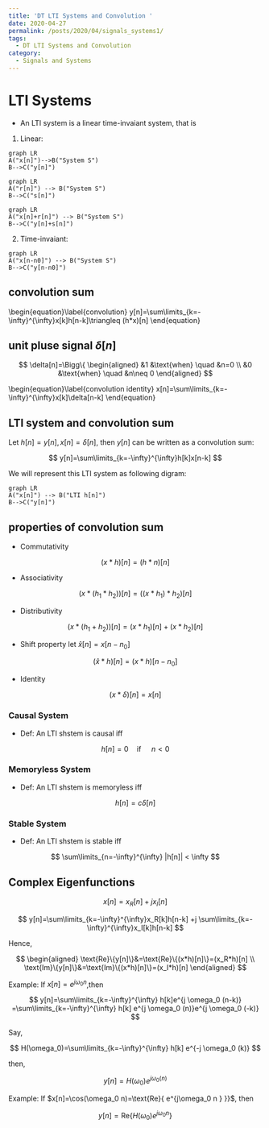 ```yaml
---
title: 'DT LTI Systems and Convolution '
date: 2020-04-27
permalink: /posts/2020/04/signals_systems1/
tags:
  - DT LTI Systems and Convolution
category:
  - Signals and Systems
---
```



# LTI Systems
- An LTI system is a linear time-invaiant system, that is 

1. Linear:
```mermaid
graph LR
A("x[n]")-->B("System S")
B-->C("y[n]")
```
```mermaid
graph LR
A("r[n]") --> B("System S") 
B-->C("s[n]")
```
```mermaid
graph LR
A("x[n]+r[n]") --> B("System S") 
B-->C("y[n]+s[n]")
```

2. Time-invaiant:
```mermaid
graph LR
A("x[n-n0]") --> B("System S") 
B-->C("y[n-n0]")
```

## convolution sum 

\begin{equation}\label{convolution}
y[n]=\sum\limits_{k=-\infty}^{\infty}x[k]h[n-k]\triangleq (h*x)[n]
\end{equation}

## unit pluse signal $\delta[n]$

$$
\delta[n]=\Bigg\{
\begin{aligned}
   &1 &\text{when} \quad &n=0 \\
   &0 &\text{when} \quad &n\neq 0   
\end{aligned}
$$

\begin{equation}\label{convolution identity}
x[n]=\sum\limits_{k=-\infty}^{\infty}x[k]\delta[n-k]
\end{equation}


## LTI system and convolution sum

Let $h[n]=y[n], x[n]=\delta[n]$, then $y[n]$ can be written as a convolution sum:

$$
y[n]=\sum\limits_{k=-\infty}^{\infty}h[k]x[n-k]
$$

We will represent this LTI system as following digram:
```mermaid
graph LR
A("x[n]") --> B("LTI h[n]") 
B-->C("y[n]")
```

## properties of convolution sum
- Commutativity

$$
(x*h)[n]=(h*n)[n]
$$

- Associativity

$$
(x*(h_1*h_2))[n]=((x*h_1)*h_2)[n]
$$

- Distributivity

$$
(x*(h_1+h_2))[n]=(x*h_1)[n]+(x*h_2)[n]
$$

- Shift property
let $\hat x [n]=x[n-n_0]$

$$
(\hat x * h)[n]=(x*h)[n-n_0]
$$

- Identity

$$
(x*\delta)[n]=x[n]
$$

### Causal System
- Def: An LTI shstem is causal iff 
  
$$
h[n]=0 \quad \text{if } \quad n<0
$$

### Memoryless System
- Def: An LTI shstem is memoryless iff 
  
$$
h[n]=c\delta[n]
$$


### Stable System
- Def: An LTI shstem is stable iff 

$$
\sum\limits_{n=-\infty}^{\infty} |h[n]| < \infty
$$

## Complex Eigenfunctions

$$
x[n]=x_R[n]+jx_I[n]
$$

$$
y[n]=\sum\limits_{k=-\infty}^{\infty}x_R[k]h[n-k] +j \sum\limits_{k=-\infty}^{\infty}x_I[k]h[n-k]
$$

Hence,

$$
\begin{aligned}
\text{Re}\{y[n]\}&=\text{Re}\{(x*h)[n]\}=(x_R*h)[n] \\
\text{Im}\{y[n]\}&=\text{Im}\{(x*h)[n]\}=(x_I*h)[n]
\end{aligned}
$$

Example:
If $x[n]=e^{j \omega_0 n}$,then

$$
y[n]=\sum\limits_{k=-\infty}^{\infty} h[k]e^{j \omega_0 (n-k)}
=\sum\limits_{k=-\infty}^{\infty} h[k] e^{j \omega_0 (n)}e^{j \omega_0 (-k)}
$$

Say, 

$$
H(\omega_0)=\sum\limits_{k=-\infty}^{\infty} h[k] e^{-j \omega_0 (k)}
$$

then,

$$
y[n]=H(\omega_0)e^{j \omega_0 (n)}
$$

Example:
If $x[n]=\cos(\omega_0 n)=\text{Re}\{ e^{j\omega_0 n } \}}$,
then

$$
y[n]=\text{Re}\{ H(\omega_0) e^{j\omega_0 n } \}
$$